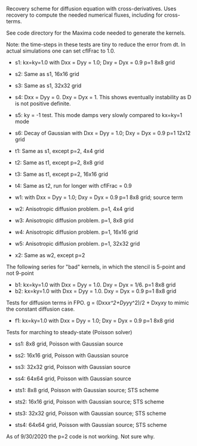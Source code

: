 Recovery scheme for diffusion equation with cross-derivatives. Uses
recovery to compute the needed numerical fluxes, including for
cross-terms.

See code directory for the Maxima code needed to generate the kernels.

Note: the time-steps in these tests are tiny to reduce the error from
dt. In actual simulations one can set cflFrac to 1.0.

- s1: kx=ky=1.0 with Dxx = Dyy = 1.0; Dxy = Dyx = 0.9 p=1 8x8 grid
- s2: Same as s1, 16x16 grid
- s3: Same as s1, 32x32 grid
- s4: Dxx = Dyy = 0. Dxy = Dyx = 1. This shows eventually instability
  as D is not positive definite.
- s5: ky = -1 test. This mode damps very slowly compared to kx=ky=1 mode
- s6: Decay of Gaussian with Dxx = Dyy = 1.0; Dxy = Dyx = 0.9 p=1 12x12 grid

- t1: Same as s1, except p=2, 4x4 grid
- t2: Same as t1, except p=2, 8x8 grid
- t3: Same as t1, except p=2, 16x16 grid
- t4: Same as t2, run for longer with cflFrac = 0.9

- w1: with Dxx = Dyy = 1.0; Dxy = Dyx = 0.9 p=1 8x8 grid; source term
- w2: Anisotropic diffusion problem. p=1, 4x4 grid
- w3: Anisotropic diffusion problem. p=1, 8x8 grid
- w4: Anisotropic diffusion problem. p=1, 16x16 grid
- w5: Anisotropic diffusion problem. p=1, 32x32 grid

- x2: Same as w2, except p=2

The following series for "bad" kernels, in which the stencil is
5-point and not 9-point

- b1: kx=ky=1.0 with Dxx = Dyy = 1.0. Dxy = Dyx = 1/6. p=1 8x8 grid
- b2: kx=ky=1.0 with Dxx = Dyy = 1.0. Dxy = Dyx = 0.9 p=1 8x8 grid

Tests for diffusion terms in FPO. g = (Dxx*x^2+Dyy*y^2)/2 + Dxy*x*y to
mimic the constant diffusion case.

- f1: kx=ky=1.0 with Dxx = Dyy = 1.0; Dxy = Dyx = 0.9 p=1 8x8 grid

Tests for marching to steady-state (Poisson solver)

- ss1: 8x8 grid, Poisson with Gaussian source
- ss2: 16x16 grid, Poisson with Gaussian source
- ss3: 32x32 grid, Poisson with Gaussian source
- ss4: 64x64 grid, Poisson with Gaussian source

- sts1: 8x8 grid, Poisson with Gaussian source; STS scheme
- sts2: 16x16 grid, Poisson with Gaussian source; STS scheme
- sts3: 32x32 grid, Poisson with Gaussian source; STS scheme
- sts4: 64x64 grid, Poisson with Gaussian source; STS scheme

As of 9/30/2020 the p=2 code is not working. Not sure why.
